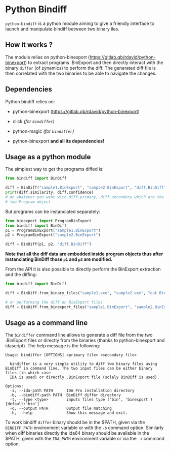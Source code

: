 # Python Bindiff

``python-bindiff`` is a python module aiming to give a friendly interface to launch
and manipulate bindiff between two binary iles.

How it works ?
--------------

The module relies on python-binexport (https://gitlab.qb/rdavid/python-binexport)
to extract programs .BinExport and then directly interact with the binary ``differ``
(of zynamics) to perform the diff. The generated diff file is then correlated
with the two binaries to be able to navigate the changes.

Dependencies
------------

Python bindiff relies on:

* python-binexport (https://gitlab.qb/rdavid/python-binexport)

* click *(for ``bindiffer``)*
* python-magic *(for ``bindiffer``)*
* python-binexport **and all its dependencies!**

Usage as a python module
------------------------

The simplest way to get the programs diffed is:

```python
from bindiff import BinDiff

diff = BinDiff("sample1.BinExport", "sample2.BinExport", "diff.BinDiff")
print(diff.similarity, diff.confidence)
# do whatever you want with diff.primary, diff.secondary which are the
# two Program object
```

But programs can be instanciated separately:

```python
from binexport import ProgramBinExport
from bindiff import BinDiff
p1 = ProgramBinExport("sample1.BinExport")
p2 = ProgramBinExport("sample2.BinExport")

diff = BinDiff(p1, p2, "diff.BinDiff")
```

**Note that all the diff data are embedded inside program objects thus
after instanciating BinDiff those ``p1`` and ``p2`` are modified.**

From the API it is also possible to directly perform the BinExport
extraction and the diffing:

```python
from bindiff import BinDiff

diff = BinDiff.from_binary_files("sample1.exe", "sample2.exe", "out.BinDiff")

# or performing the diff on BinExport files
diff = BinDiff.from_binexport_files("sample1.BinExport", "sample2.BinExport", "out.BinDiff")
```

Usage as a command line
-----------------------

The ``bindiffer`` command line allows to generate a diff file from the two
.BinExport files or directly from the binaries (thanks to python-binexport and
idascript). The help message is the following:
    
    Usage: bindiffer [OPTIONS] <primary file> <secondary file>
    
      bindiffer is a very simple utility to diff two binary files using BinDiff in command line. The two input files can be either binary files (in which case
      IDA is used) or directly .BinExport file (solely BinDiff is used).
    
    Options:
      -i, --ida-path PATH      IDA Pro installation directory
      -b, --bindiff-path PATH  BinDiff differ directory
      -t, --type <type>        inputs files type ('bin', 'binexport') [default:'bin']
      -o, --output PATH        Output file matching
      -h, --help               Show this message and exit.

To work bindiff ``differ`` binary should be in the $PATH, given via
the ``BINDIFF_PATH`` environment variable or with the ``-b`` command option.
Similarly when diff binaries directly the ida64 binary should be available
in the $PATH, given with the ``IDA_PATH`` environment variable or via the
``-i`` command option.
